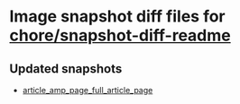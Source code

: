 # Image snapshot diff files for [chore/snapshot-diff-readme](https://github.com/brightsitesconsulting/standard-pwamp/pull/304)

## Updated snapshots
- [article_amp_page_full_article_page](./article_amp_page_full_article_page)
